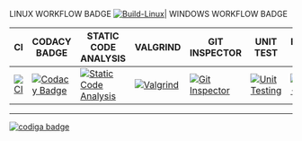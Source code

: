 LINUX WORKFLOW BADGE
 [![Build-Linux](https://github.com/Abishek1027/m1_InternetBanking_utility/actions/workflows/Linux-build.yml/badge.svg)](https://github.com/Abishek1027/m1_InternetBanking_utility/actions/workflows/Linux-build.yml)|
WINDOWS WORKFLOW BADGE

|CI|CODACY BADGE|STATIC CODE ANALYSIS|VALGRIND|GIT INSPECTOR|UNIT TEST|BUILD-LINUX|
|--|--|--|--|--|--|--|
|[![CI](https://github.com/Abishek1027/m1-projectgoal-utility/actions/workflows/main.yml/badge.svg)](https://github.com/Abishek1027/m1-projectgoal-utility/actions/workflows/main.yml)| [![Codacy Badge](https://app.codacy.com/project/badge/Grade/c2b724bd43eb4d9780812ff54a82f093)](https://www.codacy.com/gh/Abishek1027/m1_InternetBanking_utility/dashboard?utm_source=github.com&amp;utm_medium=referral&amp;utm_content=Abishek1027/m1_InternetBanking_utility&amp;utm_campaign=Badge_Grade)|[![Static Code Analysis](https://github.com/Abishek1027/m1_InternetBanking_utility/actions/workflows/Static%20Code%20Analysis.yml/badge.svg)](https://github.com/Abishek1027/m1_InternetBanking_utility/actions/workflows/Static%20Code%20Analysis.yml)  |[![Valgrind](https://github.com/Abishek1027/m1_InternetBanking_utility/actions/workflows/Valgrind.yml/badge.svg)](https://github.com/Abishek1027/m1_InternetBanking_utility/actions/workflows/Valgrind.yml) | [![Git Inspector](https://github.com/Abishek1027/m1_InternetBanking_utility/actions/workflows/Git%20Inspector.yml/badge.svg)](https://github.com/Abishek1027/m1_InternetBanking_utility/actions/workflows/Git%20Inspector.yml)|  [![Unit Testing](https://github.com/Abishek1027/m1_InternetBanking_utility/actions/workflows/Unit%20Testing%20.yml/badge.svg)](https://github.com/Abishek1027/m1_InternetBanking_utility/actions/workflows/Unit%20Testing%20.yml)|  [![Build-Linux](https://github.com/Abishek1027/m1_InternetBanking_utility/actions/workflows/Linux-build.yml/badge.svg)](https://github.com/Abishek1027/m1_InternetBanking_utility/actions/workflows/Linux-build.yml)|
___________________________________
<a href="https://app.codiga.io/public/user/github/Abishek1027">
   <img src="https://api.codiga.io/public/badge/user/github/Abishek1027?style=light" alt="codiga badge" />
</a>
